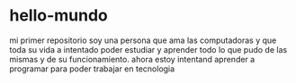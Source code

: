 # hello-mundo
mi primer repositorio
soy una persona  que ama las computadoras y que toda su vida a intentado poder estudiar y aprender todo lo que pudo  de las mismas y de su funcionamiento. ahora estoy intentand aprender a programar para poder trabajar en tecnologia
